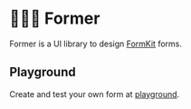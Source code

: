 # 👩🏾‍🌾 Former

Former is a UI library to design [FormKit](https://formkit.com/) forms.

## Playground

Create and test your own form at [playground](https://geprog.github.io/former).
